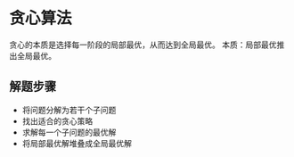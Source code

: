 # 贪心算法
贪心的本质是选择每一阶段的局部最优，从而达到全局最优。
本质：局部最优推出全局最优。


## 解题步骤
- 将问题分解为若干个子问题
- 找出适合的贪心策略
- 求解每一个子问题的最优解
- 将局部最优解堆叠成全局最优解